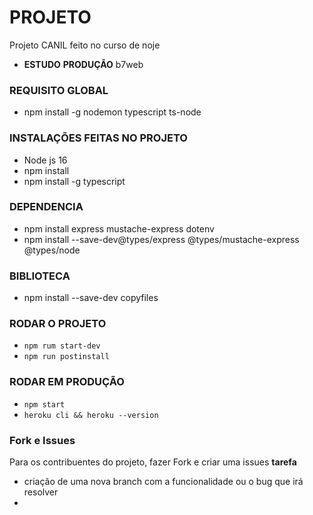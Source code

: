 # PROJETO
Projeto CANIL feito no curso de noje
- __ESTUDO__ __PRODUÇÃO__ b7web
### REQUISITO GLOBAL

- npm install -g nodemon typescript ts-node
### INSTALAÇÕES FEITAS NO PROJETO

- Node js 16
- npm install
- npm install -g typescript
### DEPENDENCIA
- npm install express mustache-express dotenv
- npm install --save-dev@types/express @types/mustache-express @types/node

### BIBLIOTECA
- npm install --save-dev copyfiles

### RODAR O PROJETO
- `npm rum start-dev`
- `npm run postinstall`
### RODAR EM PRODUÇÃO
- `npm start`
- `heroku cli && heroku --version`

### Fork e Issues
Para os contribuentes do projeto, fazer Fork e criar uma issues __tarefa__ 
- criação de uma nova branch com a funcionalidade ou o bug que irá resolver
- 